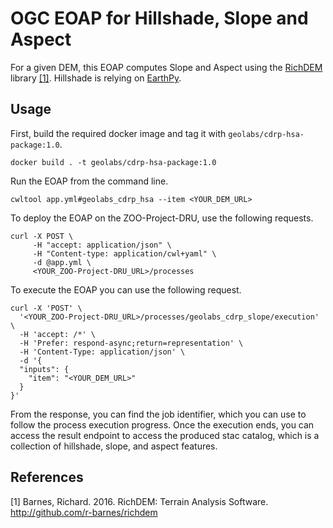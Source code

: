 # OGC EOAP for Hillshade, Slope and Aspect

For a given DEM, this EOAP computes Slope and Aspect using the [RichDEM](https://richdem.readthedocs.io/en/latest/) library [[1]](#references). Hillshade is relying on [EarthPy](https://earthpy.readthedocs.io/en/latest/). 

## Usage

First, build the required docker image and tag it with `geolabs/cdrp-hsa-package:1.0`.

````
docker build . -t geolabs/cdrp-hsa-package:1.0
````

Run the EOAP from the command line.

````
cwltool app.yml#geolabs_cdrp_hsa --item <YOUR_DEM_URL>
````

To deploy the EOAP on the ZOO-Project-DRU, use the following requests.

````
curl -X POST \
     -H "accept: application/json" \
     -H "Content-type: application/cwl+yaml" \
     -d @app.yml \
     <YOUR_ZOO-Project-DRU_URL>/processes
````

To execute the EOAP you can use the following request.

````
curl -X 'POST' \
  '<YOUR_ZOO-Project-DRU_URL>/processes/geolabs_cdrp_slope/execution' \
  -H 'accept: /*' \
  -H 'Prefer: respond-async;return=representation' \
  -H 'Content-Type: application/json' \
  -d '{
  "inputs": {
    "item": "<YOUR_DEM_URL>"
  }
}'
````

From the response, you can find the job identifier, which you can use to follow the process execution progress. Once the execution ends, you can access the result endpoint to access the produced stac catalog, which is a collection of hillshade, slope, and aspect features.


## References

[1] Barnes, Richard. 2016. RichDEM: Terrain Analysis Software. http://github.com/r-barnes/richdem